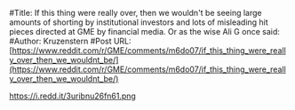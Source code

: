 #Title: If this thing were really over, then we wouldn't be seeing large amounts of shorting by institutional investors and lots of misleading hit pieces directed at GME by financial media. Or as the wise Ali G once said:
#Author: Kruzenstern
#Post URL: [https://www.reddit.com/r/GME/comments/m6do07/if_this_thing_were_really_over_then_we_wouldnt_be/](https://www.reddit.com/r/GME/comments/m6do07/if_this_thing_were_really_over_then_we_wouldnt_be/)


https://i.redd.it/3uribnu26fn61.png